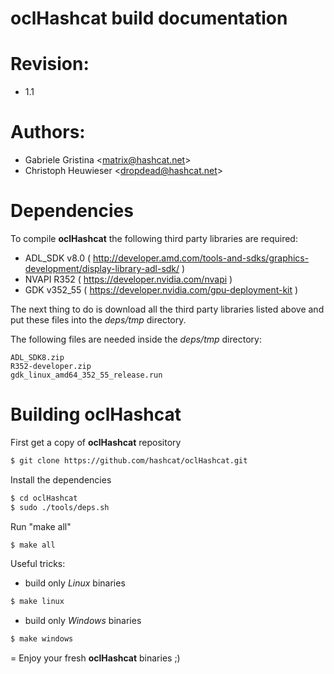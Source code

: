 oclHashcat build documentation
=
# Revision:
* 1.1

# Authors:
* Gabriele Gristina <<matrix@hashcat.net>>
* Christoph Heuwieser <<dropdead@hashcat.net>>

# Dependencies

To compile **oclHashcat** the following third party libraries are required:

- ADL_SDK v8.0 ( http://developer.amd.com/tools-and-sdks/graphics-development/display-library-adl-sdk/ )
- NVAPI R352 ( https://developer.nvidia.com/nvapi )
- GDK v352_55 ( https://developer.nvidia.com/gpu-deployment-kit )

The next thing to do is download all the third party libraries listed above and put these files into the *deps/tmp* directory.

The following files are needed inside the *deps/tmp* directory:
    
    ADL_SDK8.zip
    R352-developer.zip
    gdk_linux_amd64_352_55_release.run
    
# Building oclHashcat
First get a copy of **oclHashcat** repository

```sh
$ git clone https://github.com/hashcat/oclHashcat.git
```
Install the dependencies

```sh
$ cd oclHashcat
$ sudo ./tools/deps.sh
```

Run "make all"

```sh
$ make all
```

Useful tricks:
- build only *Linux* binaries
```sh
$ make linux
```
- build only *Windows* binaries
```sh
$ make windows
```

=
Enjoy your fresh **oclHashcat** binaries ;)
